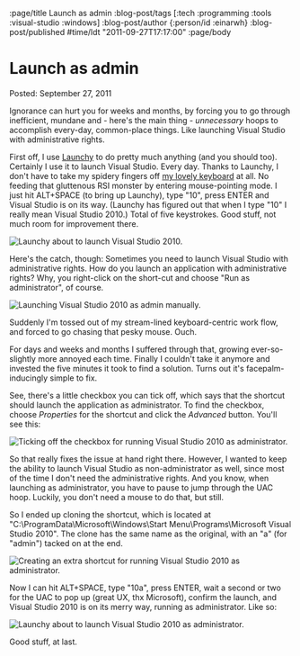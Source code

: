 :page/title Launch as admin
:blog-post/tags [:tech :programming :tools :visual-studio :windows]
:blog-post/author {:person/id :einarwh}
:blog-post/published #time/ldt "2011-09-27T17:17:00"
:page/body

# Launch as admin

Posted: September 27, 2011

Ignorance can hurt you for weeks and months, by forcing you to go through inefficient, mundane and - here's the main thing - _unnecessary_ hoops to accomplish every-day, common-place things. Like launching Visual Studio with administrative rights.

First off, I use [Launchy](http://www.launchy.net/) to do pretty much anything (and you should too). Certainly I use it to launch Visual Studio. Every day. Thanks to Launchy, I don't have to take my spidery fingers off [my lovely keyboard](http://www.daskeyboard.com/) at all. No feeding that gluttenous RSI monster by entering mouse-pointing mode. I just hit ALT+SPACE (to bring up Launchy), type "10", press ENTER and Visual Studio is on its way. (Launchy has figured out that when I type "10" I really mean Visual Studio 2010.) Total of five keystrokes. Good stuff, not much room for improvement there.

![Launchy about to launch Visual Studio 2010.](/images/launchy-10.png)

Here's the catch, though: Sometimes you need to launch Visual Studio with administrative rights. How do you launch an application with administrative rights? Why, you right-click on the short-cut and choose "Run as administrator", of course.

![Launching Visual Studio 2010 as admin manually.](/images/launch-as-admin-manual.png)

Suddenly I'm tossed out of my stream-lined keyboard-centric work flow, and forced to go chasing that pesky mouse. Ouch.

For days and weeks and months I suffered through that, growing ever-so-slightly more annoyed each time. Finally I couldn't take it anymore and invested the five minutes it took to find a solution. Turns out it's facepalm-inducingly simple to fix.

See, there's a little checkbox you can tick off, which says that the shortcut should launch the application as administrator. To find the checkbox, choose _Properties_ for the shortcut and click the _Advanced_ button. You'll see this:

![Ticking off the checkbox for running Visual Studio 2010 as administrator.](/images/visual-studio-run-as-admin.png)

So that really fixes the issue at hand right there. However, I wanted to keep the ability to launch Visual Studio as non-administrator as well, since most of the time I don't need the administrative rights. And you know, when launching as administrator, you have to pause to jump through the UAC hoop. Luckily, you don't need a mouse to do that, but still.

So I ended up cloning the shortcut, which is located at "C:\ProgramData\Microsoft\Windows\Start Menu\Programs\Microsoft Visual Studio 2010". The clone has the same name as the original, with an "a" (for "admin") tacked on at the end.

![Creating an extra shortcut for running Visual Studio 2010 as administrator.](/images/visual-studio-extra-shortcut.png)

Now I can hit ALT+SPACE, type "10a", press ENTER, wait a second or two for the UAC to pop up (great UX, thx Microsoft), confirm the launch, and Visual Studio 2010 is on its merry way, running as administrator. Like so:

![Launchy about to launch Visual Studio 2010 as administrator.](/images/launchy-10a.png)

Good stuff, at last.
